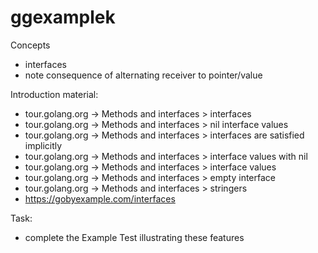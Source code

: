 # ggexamplek

Concepts

- interfaces
- note consequence of alternating receiver to pointer/value

Introduction material:
 
- tour.golang.org -> Methods and interfaces  > interfaces
- tour.golang.org -> Methods and interfaces  > nil interface values
- tour.golang.org -> Methods and interfaces  > interfaces are satisfied implicitly
- tour.golang.org -> Methods and interfaces  > interface values with nil
- tour.golang.org -> Methods and interfaces  > interface values
- tour.golang.org -> Methods and interfaces  > empty interface
- tour.golang.org -> Methods and interfaces  > stringers
- https://gobyexample.com/interfaces

Task:
- complete the Example Test illustrating these features
